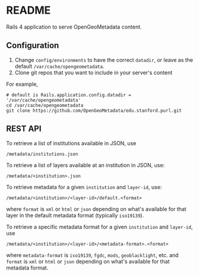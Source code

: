 README
======

Rails 4 application to serve OpenGeoMetadata content.

Configuration
-------------

1. Change `config/environments` to have the correct `datadir`, or leave as the default `/var/cache/opengeometadata`.
2. Clone git repos that you want to include in your server's content

For example,

    # default is Rails.application.config.datadir = '/var/cache/opengeometadata'
    cd /var/cache/opengeometadata
    git clone https://github.com/OpenGeoMetadata/edu.stanford.purl.git
    
REST API
--------

To retrieve a list of institutions available in JSON, use

    /metadata/institutions.json

To retrieve a list of layers available at an institution in JSON, use:

    /metadata/<institution>.json

To retrieve metadata for a given `institution` and `layer-id`, use:

    /metadata/<institution>/<layer-id>/default.<format>

where `format` is `xml` or `html` or `json` depending on what's available for that layer in the default metadata format (typically `iso19139`).

To retrieve a specific metadata format for a given `institution` and `layer-id`, use

    /metadata/<institution>/<layer-id>/<metadata-format>.<format>
    
where `metadata-format` is `iso19139`, `fgdc`, `mods`, `geoblacklight`, etc. and `format` is `xml` or `html`
or `json` depending on what's available for that metadata format.



    

